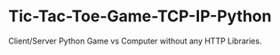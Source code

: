 # Tic-Tac-Toe-Game-TCP-IP-Python
Client/Server Python Game vs Computer without any HTTP Libraries.  
